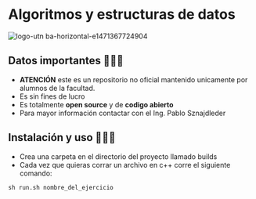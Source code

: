 # Algoritmos y estructuras de datos   



![logo-utn ba-horizontal-e1471367724904](https://user-images.githubusercontent.com/47326217/163657875-b3de57d2-9082-4dec-bc84-13db855beb86.jpg)

##  Datos importantes  👨🏼‍🏭

- **ATENCIÓN** este es un repositorio no oficial mantenido unicamente por alumnos de la facultad.
- Es sin fines de lucro
- Es totalmente **open source**  y de **codigo abierto**
- Para mayor información contactar con el Ing. Pablo Sznajdleder

##  Instalación y uso  🧑🏻‍💻
- Crea una carpeta en el directorio del proyecto llamado builds 
- Cada vez que quieras corrar un archivo en c++ corre el siguiente comando:
```shell
sh run.sh nombre_del_ejercicio
```
